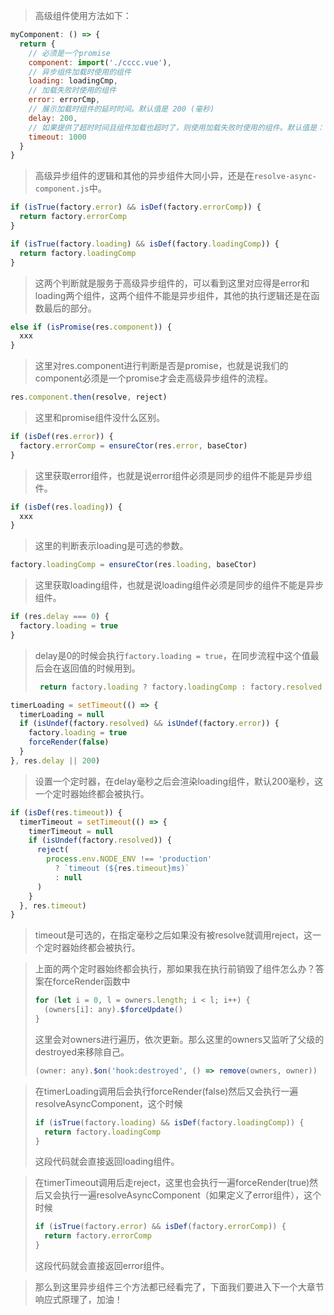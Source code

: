 > 高级组件使用方法如下：

```javascript
myComponent: () => {
  return {
    // 必须是一个promise
    component: import('./cccc.vue'),
    // 异步组件加载时使用的组件
    loading: loadingCmp,
    // 加载失败时使用的组件
    error: errorCmp,
    // 展示加载时组件的延时时间。默认值是 200 (毫秒)
    delay: 200,
    // 如果提供了超时时间且组件加载也超时了，则使用加载失败时使用的组件。默认值是：`Infinity`
    timeout: 1000
  }
}
```

> 高级异步组件的逻辑和其他的异步组件大同小异，还是在`resolve-async-component.js`中。

```javascript
if (isTrue(factory.error) && isDef(factory.errorComp)) {
  return factory.errorComp
}

if (isTrue(factory.loading) && isDef(factory.loadingComp)) {
  return factory.loadingComp
}
```

> 这两个判断就是服务于高级异步组件的，可以看到这里对应得是error和loading两个组件，这两个组件不能是异步组件，其他的执行逻辑还是在函数最后的部分。

```javascript
else if (isPromise(res.component)) {
  xxx
}
```

> 这里对res.component进行判断是否是promise，也就是说我们的component必须是一个promise才会走高级异步组件的流程。

```javascript
res.component.then(resolve, reject)
```

> 这里和promise组件没什么区别。

```javascript
if (isDef(res.error)) {
  factory.errorComp = ensureCtor(res.error, baseCtor)
}
```

> 这里获取error组件，也就是说error组件必须是同步的组件不能是异步组件。

```javascript
if (isDef(res.loading)) {
  xxx
}
```

> 这里的判断表示loading是可选的参数。

```javascript
factory.loadingComp = ensureCtor(res.loading, baseCtor)
```

> 这里获取loading组件，也就是说loading组件必须是同步的组件不能是异步组件。

```javascript
if (res.delay === 0) {
  factory.loading = true
}
```

> delay是0的时候会执行`factory.loading = true`，在同步流程中这个值最后会在返回值的时候用到。
>
> ``` javascript
>  return factory.loading ? factory.loadingComp : factory.resolved
> ```

```javascript
timerLoading = setTimeout(() => {
  timerLoading = null
  if (isUndef(factory.resolved) && isUndef(factory.error)) {
    factory.loading = true
    forceRender(false)
  }
}, res.delay || 200)
```

> 设置一个定时器，在delay毫秒之后会渲染loading组件，默认200毫秒，这一个定时器始终都会被执行。

```javascript
if (isDef(res.timeout)) {
  timerTimeout = setTimeout(() => {
    timerTimeout = null
    if (isUndef(factory.resolved)) {
      reject(
        process.env.NODE_ENV !== 'production'
          ? `timeout (${res.timeout}ms)`
          : null
      )
    }
  }, res.timeout)
}
```

> timeout是可选的，在指定毫秒之后如果没有被resolve就调用reject，这一个定时器始终都会被执行。

> 上面的两个定时器始终都会执行，那如果我在执行前销毁了组件怎么办？答案在forceRender函数中
>
> ```javascript
> for (let i = 0, l = owners.length; i < l; i++) {
>   (owners[i]: any).$forceUpdate()
> }
> ```
>
> 这里会对owners进行遍历，依次更新。那么这里的owners又监听了父级的destroyed来移除自己。
>
> ```javascript
> (owner: any).$on('hook:destroyed', () => remove(owners, owner))
> ```

> 在timerLoading调用后会执行forceRender(false)然后又会执行一遍resolveAsyncComponent，这个时候
>
> ```javascript
> if (isTrue(factory.loading) && isDef(factory.loadingComp)) {
>   return factory.loadingComp
> }
> ```
>
> 这段代码就会直接返回loading组件。

> 在timerTimeout调用后走reject，这里也会执行一遍forceRender(true)然后又会执行一遍resolveAsyncComponent（如果定义了error组件），这个时候
>
> ```javascript
> if (isTrue(factory.error) && isDef(factory.errorComp)) {
>   return factory.errorComp
> }
> ```
>
> 这段代码就会直接返回error组件。

> 那么到这里异步组件三个方法都已经看完了，下面我们要进入下一个大章节响应式原理了，加油！



